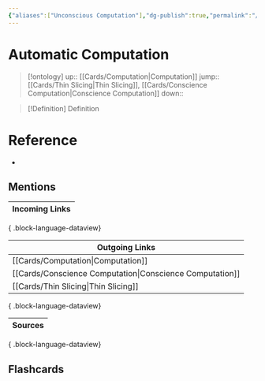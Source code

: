 ```yaml
---
{"aliases":["Unconscious Computation"],"dg-publish":true,"permalink":"/cards/automatic-computation/","dgPassFrontmatter":true}
---
```


# Automatic Computation

> [!ontology]
> up:: [[Cards/Computation\|Computation]]
> jump:: [[Cards/Thin Slicing\|Thin Slicing]], [[Cards/Conscience Computation\|Conscience Computation]]
> down:: 

> [!Definition] Definition
> 

# Reference
- 

## Mentions
| Incoming Links |
| -------------- |

{ .block-language-dataview}

| Outgoing Links                                              |
| ----------------------------------------------------------- |
| [[Cards/Computation\|Computation]]                       |
| [[Cards/Conscience Computation\|Conscience Computation]] |
| [[Cards/Thin Slicing\|Thin Slicing]]                     |

{ .block-language-dataview}

| Sources |
| ------- |

{ .block-language-dataview}

## Flashcards
